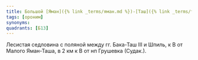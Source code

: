 ```yaml
---
title: Большой [Яман]({% link _terms/яман.md %})-[Таш]({% link _terms/таш.md %})
tags: [ороним]
synonyms:
quadrants: [Б13]
---
```


Лесистая седловина с поляной между гг. Бака-Таш III и Шпиль, к В от Малого
Яман-Таша, в 2 км к В от нп Грушевка (Судак.).
